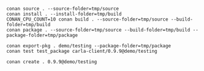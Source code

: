 
    conan source . --source-folder=tmp/source
    conan install . --install-folder=tmp/build
    CONAN_CPU_COUNT=10 conan build . --source-folder=tmp/source --build-folder=tmp/build
    conan package . --source-folder=tmp/source --build-folder=tmp/build --package-folder=tmp/package

    conan export-pkg . demo/testing --package-folder=tmp/package
    conan test test_package carla-client/0.9.9@demo/testing

    conan create . 0.9.9@demo/testing
